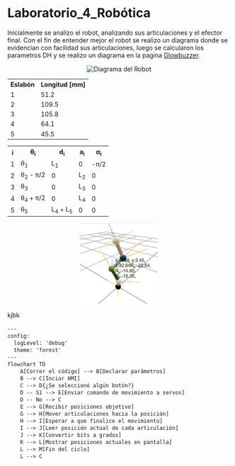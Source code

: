 # Laboratorio_4_Robótica
Inicialmente se analizo el robot, analizando sus articulaciones y el efector final. Con el fin de entender mejor el robot se realizo un diagrama donde se evidencian con facilidad sus articulaciones, luego se calcularon los parametros DH y se realizo un diagrama en la pagina [Glowbuzzer](https://direccion.de/la/pagina).
<p align="center">
<img src="https://github.com/Juanfe710/Laboratorio_4_Rob-tica/blob/main/Diagramas%20y%20Par%C3%A1metros%20DH/DiagramaRobot.jpg" alt="Diagrama del Robot" width="30%"/>
</p>

<div align="center">

<table>
  <tr>
    <th>Eslabón</th>
    <th>Longitud [mm]</th>
  </tr>
  <tr><td>1</td><td>51.2</td></tr>
  <tr><td>2</td><td>109.5</td></tr>
  <tr><td>3</td><td>105.8</td></tr>
  <tr><td>4</td><td>64.1</td></tr>
  <tr><td>5</td><td>45.5</td></tr>
</table>

</div>


<div align="center">

<table>
  <tr>
    <th>i</th>
    <th>θ<sub>i</sub></th>
    <th>d<sub>i</sub></th>
    <th>a<sub>i</sub></th>
    <th>α<sub>i</sub></th>
  </tr>
  <tr>
    <td>1</td>
    <td>θ<sub>1</sub></td>
    <td>L<sub>1</sub></td>
    <td>0</td>
    <td>-π/2</td>
  </tr>
  <tr>
    <td>2</td>
    <td>θ<sub>2</sub> - π/2</td>
    <td>0</td>
    <td>L<sub>2</sub></td>
    <td>0</td>
  </tr>
  <tr>
    <td>3</td>
    <td>θ<sub>3</sub></td>
    <td>0</td>
    <td>L<sub>3</sub></td>
    <td>0</td>
  </tr>
  <tr>
    <td>4</td>
    <td>θ<sub>4</sub> + π/2</td>
    <td>0</td>
    <td>L<sub>4</sub></td>
    <td>0</td>
  </tr>
  <tr>
    <td>5</td>
    <td>θ<sub>5</sub></td>
    <td>L<sub>4</sub> + L<sub>5</sub></td>
    <td>0</td>
    <td>0</td>
  </tr>
</table>

</div>


<p align="center">
<img src="https://github.com/Juanfe710/Laboratorio_4_Rob-tica/blob/main/Diagramas%20y%20Par%C3%A1metros%20DH/PosiciónRobot.jpeg" alt="Diagrama de los parámetros del robot." width="35%"/>
</p>


kjbk


```mermaid
---
config:
  logLevel: 'debug'
  theme: 'forest'
---
flowchart TD
    A[Correr el código] --> B[Declarar parámetros]
    B --> C[Inciar HMI]
    C --> D{¿Se seleccionó algún botón?}
    D -- Sí --> E[Enviar comando de movimiento a servos]
    D -- No --> C
    E --> G[Recibir posiciones objetivo]
    G --> H[Mover articulaciones hacia la posición]
    H --> I[Esperar a que finalice el movimiento]
    I --> J[Leer posición actual de cada articulación]
    J --> K[Convertir bits a grados]
    K --> L[Mostrar posiciones actuales en pantalla]
    L --> M[Fin del ciclo]
    L --> C
```








